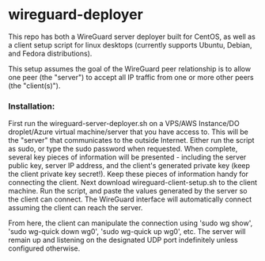 # wireguard-deployer

This repo has both a WireGuard server deployer built for CentOS, as well as a client setup script for linux desktops (currently supports Ubuntu, Debian, and Fedora distributions). 

This setup assumes the goal of the WireGuard peer relationship is to allow one peer (the "server") to accept all IP traffic from one or more other peers (the "client(s)"). 

### Installation:
First run the wireguard-server-deployer.sh on a VPS/AWS Instance/DO droplet/Azure virtual machine/server that you have access to. This will be the "server" that communicates to the outside Internet. Either run the script as sudo, or type the sudo password when requested. When complete, several key pieces of information will be presented - including the server public key, server IP address, and the client's generated private key (keep the client private key secret!). Keep these pieces of information handy for connecting the client. Next download wireguard-client-setup.sh to the client machine. Run the script, and paste the values generated by the server so the client can connect. The WireGuard interface will automatically connect assuming the client can reach the server.

From here, the client can manipulate the connection using 'sudo wg show', 'sudo wg-quick down wg0', 'sudo wg-quick up wg0', etc. The server will remain up and listening on the designated UDP port indefinitely unless configured otherwise.
